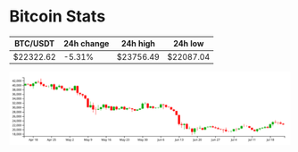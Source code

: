 # Bitcoin Stats

BTC/USDT|24h change|24h high|24h low|
|---|---|---|---|
|$22322.62|-5.31%|$23756.49|$22087.04|

<img src="./chart.svg">
